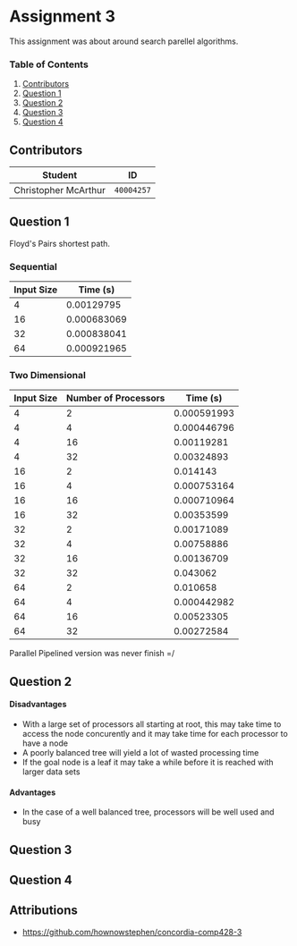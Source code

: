 # Assignment 3
This assignment was about around search parellel algorithms.

### Table of Contents
1. [Contributors](#contributors)
2. [Question 1](#question-1)
3. [Question 2](#question-2)
4. [Question 3](#question-3)
5. [Question 4](#question-4)

## Contributors
**Student** | **ID**
:---:|---
Christopher McArthur | `40004257`

## Question 1
Floyd's Pairs shortest path.

### Sequential
**Input Size** | **Time (s)**
---|---
4 | 0.00129795
16 | 0.000683069
32 | 0.000838041
64 | 0.000921965

### Two Dimensional
**Input Size** | **Number of Processors** | **Time (s)**
---|---|---
4 | 2 | 0.000591993
4 | 4 | 0.000446796
4 | 16 | 0.00119281
4 | 32 | 0.00324893
16 | 2 | 0.014143
16 | 4 | 0.000753164
16 | 16 | 0.000710964
16 | 32 | 0.00353599
32 | 2 | 0.00171089
32 | 4 | 0.00758886
32 | 16 | 0.00136709
32 | 32 | 0.043062
64 | 2 | 0.010658
64 | 4 | 0.000442982
64 | 16 | 0.00523305
64 | 32 | 0.00272584

Parallel Pipelined version was never finish =/

## Question 2
#### Disadvantages
* With a large set of processors all starting at root, this may take time to access the node concurently and it may take time for each processor to have a node
* A poorly balanced tree will yield a lot of wasted processing time
* If the goal node is a leaf it may take a while before it is reached with larger data sets

#### Advantages
*	In the case of a well balanced tree, processors will be well used and busy

## Question 3
## Question 4

## Attributions
* https://github.com/hownowstephen/concordia-comp428-3
